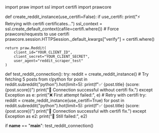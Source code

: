 import praw
import ssl
import certifi
import prawcore

def create_reddit_instance(use_certifi=False):
    if use_certifi:
        print("⚡ Retrying with certifi certificates...")
        ssl_context = ssl.create_default_context(cafile=certifi.where())
        # Force prawcore/requests to use certifi
        prawcore.session.HTTPSession._default_kwargs["verify"] = certifi.where()
    
    return praw.Reddit(
        client_id="YOUR_CLIENT_ID",
        client_secret="YOUR_CLIENT_SECRET",
        user_agent="reddit_scraper_test"
    )

def test_reddit_connection():
    try:
        reddit = create_reddit_instance()
        # Try fetching 5 posts from r/python
        for post in reddit.subreddit("python").hot(limit=5):
            print(f"✅ {post.title} (score: {post.score})")
        print("🎉 Connection successful without certifi fix.")
    except Exception as e:
        print("❌ First attempt failed:", e)
        # Retry with certifi
        try:
            reddit = create_reddit_instance(use_certifi=True)
            for post in reddit.subreddit("python").hot(limit=5):
                print(f"✅ {post.title} (score: {post.score})")
            print("🎉 Connection successful with certifi fix.")
        except Exception as e2:
            print("🚨 Still failed:", e2)

if __name__ == "__main__":
    test_reddit_connection()
